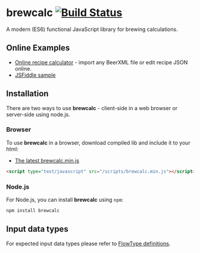 # brewcalc [![Build Status](https://travis-ci.org/brewcomputer/brewcalc.svg?branch=master)](https://travis-ci.org/brewcomputer/brewcalc)
A modern (ES6) functional JavaScript library for brewing calculations.

Online Examples
--------------------
 * [Online recipe calculator](https://brewcomputer.github.io/brewcalc/) - import any BeerXML file or edit recipe JSON online.
 * [JSFiddle sample](https://jsfiddle.net/krutilin/nn7sdekg/)

Installation
------------
There are two ways to use **brewcalc** - client-side in a web browser or server-side using node.js.

### Browser
To use **brewcalc** in a browser, download compiled lib and include it to your html:

 * [The latest brewcalc.min.js](https://raw.githubusercontent.com/brewcomputer/brewcalc/master/lib/brewcalc.min.js)
 
```html
<script type="text/javascript" src="/scripts/brewcalc.min.js"></script>
```

### Node.js
For Node.js, you can install **brewcalc** using `npm`:

```bash
npm install brewcalc
```


## Input data types
For expected input data types please refer to [FlowType definitions](https://github.com/brewcomputer/brewcalc/tree/master/src/types).
